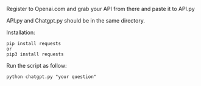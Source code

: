 Register to Openai.com and grab your API from there and paste it to API.py

API.py and Chatgpt.py should be in the same directory.

Installation: 

    pip install requests
    or 
    pip3 install requests

Run the script as follow:

    python chatgpt.py "your question"



